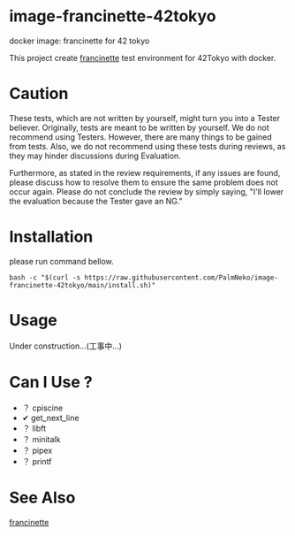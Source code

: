 # image-francinette-42tokyo
docker image: francinette for 42 tokyo

This project create [francinette](https://github.com/xicodomingues/francinette) test environment for 42Tokyo with docker.

# Caution

These tests, which are not written by yourself, might turn you into a Tester believer. Originally, tests are meant to be written by yourself. We do not recommend using Testers. However, there are many things to be gained from tests. Also, we do not recommend using these tests during reviews, as they may hinder discussions during Evaluation.

Furthermore, as stated in the review requirements, if any issues are found, please discuss how to resolve them to ensure the same problem does not occur again. Please do not conclude the review by simply saying, "I'll lower the evaluation because the Tester gave an NG."

# Installation

please run command bellow.
```
bash -c "$(curl -s https://raw.githubusercontent.com/PalmNeko/image-francinette-42tokyo/main/install.sh)"
```

# Usage

Under construction...(工事中...)

# Can I Use ?

- ？ cpiscine
- ✔ get_next_line
- ？ libft
- ？ minitalk
- ？ pipex
- ？ printf

# See Also

[francinette](https://github.com/xicodomingues/francinette)
